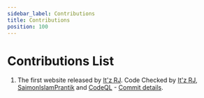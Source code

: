 ```yaml
---
sidebar_label: Contributions
title: Contributions
position: 100
---
```


# Contributions List

1. The first website released by [It'z RJ](https://github.com/itz-rj-here). Code Checked by [It'z RJ](https://github.com/itz-rj-here), [SaimonIslamPrantik](https://github.com/SaimonIslamPrantik) and [CodeQL](https://codeql.github.com/) - [Commit details](https://github.com/itz-rj-here/Custom-ROM-List/commits?author=itz-rj-here).
